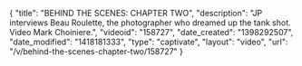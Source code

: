 {
    "title": "BEHIND THE SCENES: CHAPTER TWO",
    "description": "JP interviews Beau Roulette, the photographer who dreamed up the tank shot. Video Mark Choiniere.",
    "videoid": "158727",
    "date_created": "1398292507",
    "date_modified": "1418181333",
    "type": "captivate",
    "layout": "video",
    "url": "\/v\/behind-the-scenes-chapter-two\/158727"
}